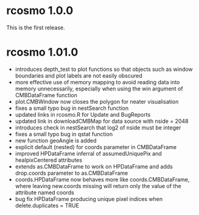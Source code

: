 # rcosmo 1.0.0
This is the first release.


# rcosmo 1.01.0
* introduces depth_test to plot functions so that objects such
  as window boundaries and plot labels are not easily obscured
* more effective use of memory mapping to avoid reading data into
  memory unnecessarily, especially when using the win argument
  of CMBDataFrame function
* plot.CMBWindow now closes the polygon for neater visualisation
* fixes a small typo bug in nestSearch function
* updated links in rcosmo.R for Update and BugReports
* updated link in downloadCMBMap for data source with nside = 2048
* introduces check in nestSearch that log2 of nside must be integer
* fixes a small typo bug in qstat function
* new function geoAngle is added
* explicit default (nested) for coords parameter in CMBDataFrame
* improved HPDataFrame inferral of assumedUniquePix 
  and healpixCentered attributes
* extends as.CMBDataFrame to work on HPDataFrame and 
  adds drop.coords parameter to as.CMBDataFrame
* coords.HPDataFrame now behaves more like coords.CMBDataFrame,
  where leaving new.coords missing will return only the
  value of the attribute named coords
* bug fix HPDataFrame producing unique pixel indices when 
  delete.duplicates = TRUE

